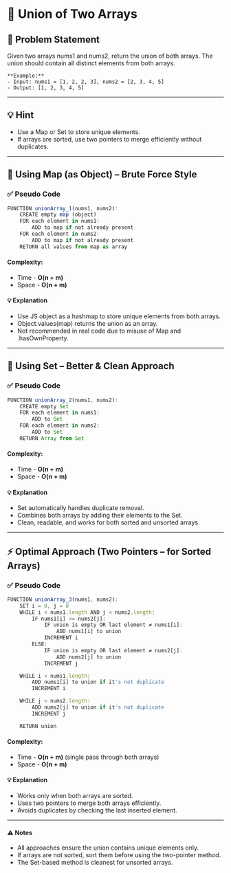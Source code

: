 # 🔗 Union of Two Arrays

## 🧩 Problem Statement
Given two arrays nums1 and nums2, return the union of both arrays.
The union should contain all distinct elements from both arrays.

```
**Example:**
- Input: nums1 = [1, 2, 2, 3], nums2 = [2, 3, 4, 5]
- Output: [1, 2, 3, 4, 5]
```

---

## 💡 Hint
- Use a Map or Set to store unique elements.
- If arrays are sorted, use two pointers to merge efficiently without duplicates.

---

## 🧠 Using Map (as Object) – Brute Force Style
### ✅ Pseudo Code
```js
FUNCTION unionArray_1(nums1, nums2):
    CREATE empty map (object)
    FOR each element in nums1:
        ADD to map if not already present
    FOR each element in nums2:
        ADD to map if not already present
    RETURN all values from map as array
```
#### Complexity:
- Time - **O(n + m)**
- Space - **O(n + m)**
#### 💡 Explanation
- Use JS object as a hashmap to store unique elements from both arrays.
- Object.values(map) returns the union as an array.
- Not recommended in real code due to misuse of Map and .hasOwnProperty.

---

## 🧱 Using Set – Better & Clean Approach
### ✅ Pseudo Code
```js
FUNCTION unionArray_2(nums1, nums2):
    CREATE empty Set
    FOR each element in nums1:
        ADD to Set
    FOR each element in nums2:
        ADD to Set
    RETURN Array from Set
```
#### Complexity:
- Time - **O(n + m)**
- Space - **O(n + m)**
#### 💡 Explanation
- Set automatically handles duplicate removal.
- Combines both arrays by adding their elements to the Set.
- Clean, readable, and works for both sorted and unsorted arrays.

---

## ⚡ Optimal Approach (Two Pointers – for Sorted Arrays)
### ✅ Pseudo Code
```js
FUNCTION unionArray_3(nums1, nums2):
    SET i = 0, j = 0
    WHILE i < nums1.length AND j < nums2.length:
        IF nums1[i] <= nums2[j]:
            IF union is empty OR last element ≠ nums1[i]:
                ADD nums1[i] to union
            INCREMENT i
        ELSE:
            IF union is empty OR last element ≠ nums2[j]:
                ADD nums2[j] to union
            INCREMENT j

    WHILE i < nums1.length:
        ADD nums1[i] to union if it's not duplicate
        INCREMENT i

    WHILE j < nums2.length:
        ADD nums2[j] to union if it's not duplicate
        INCREMENT j

    RETURN union
```
#### Complexity:
- Time - **O(n + m)** (single pass through both arrays)
- Space - **O(n + m)**
#### 💡 Explanation
- Works only when both arrays are sorted.
- Uses two pointers to merge both arrays efficiently.
- Avoids duplicates by checking the last inserted element.

---

#### ⚠️ Notes
- All approaches ensure the union contains unique elements only.
- If arrays are not sorted, sort them before using the two-pointer method.
- The Set-based method is cleanest for unsorted arrays.